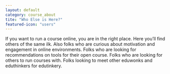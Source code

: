 ```yaml
---
layout: default
category: course_about
tite: "Who Else is Here?"
featured-icon: "users"
---
```



If you want to run a course online, you are in the right place. Here you’ll find others of the same ilk. Also folks who are curious about motivation and engagement in online environments. Folks who are looking for recommendations on tools for their open course. Folks who are looking for others to run courses with. Folks looking to meet other eduwonks and eduthinkers for edutinkery.
